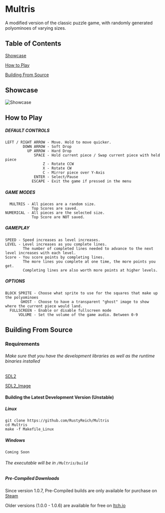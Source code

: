 # Multris
A modified version of the classic puzzle game, with randomly generated polyominoes of varying sizes.

## Table of Contents
[Showcase](#Showcase)

[How to Play](#How_to_Play)

[Building From Source](#Building_From_Source)

<a name="Showcase"/>

## Showcase
![Showcase](https://img.itch.zone/aW1nLzY4OTU1NjcuZ2lm/original/%2B9z%2FOo.gif)

<a name="How_to_Play"/>

## How to Play

##### DEFAULT CONTROLS
```
LEFT / RIGHT ARROW - Move. Hold to move quicker.
        DOWN ARROW - Soft Drop
          UP ARROW - Hard Drop
             SPACE - Hold current piece / Swap current piece with held piece
                 Z - Rotate CCW
                 X - Rotate CW
                 C - Mirror piece over Y-Axis
             ENTER - Select/Pause
            ESCAPE - Exit the game if pressed in the menu
``` 
##### GAME MODES
```
  MULTRIS - All pieces are a random size. 
            Top Scores are saved.
NUMERICAL - All pieces are the selected size.
            Top Score are NOT saved.
```           
##### GAMEPLAY
```
SPEED - Speed increases as level increases.
LEVEL - Level increases as you complete lines.
        The number of completed lines needed to advance to the next level increases with each level.
Score - You score points by completing lines.
        The more lines you complete at one time, the more points you get.
        Completing lines are also worth more points at higher levels.
```
##### OPTIONS
```
BLOCK SPRITE - Choose what sprite to use for the squares that make up the polyominoes
       GHOST - Choose to have a transparent "ghost" image to show where the current piece would land.
  FULLSCREEN - Enable or disable fullscreen mode
      VOLUME - Set the volume of the game audio. Between 0-9
```

<a name="Building_From_Source"/>

## Building From Source

### Requirements

###### Make sure that you have the development libraries as well as the runtime binaries installed

[SDL2](https://www.libsdl.org/download-2.0.php)

[SDL2_Image](https://www.libsdl.org/projects/SDL_image/)


#### Building the Latest Development Version (Unstable)

##### Linux

```
git clone https://github.com/RustyReich/Multris
cd Multris
make -f Makefile_Linux
```

##### Windows
`Coming Soon`

###### The executable will be in `/Multris/build`

##### Pre-Compiled Downloads
Since version 1.0.7, Pre-Compiled builds are only available for purchase on [Steam](https://store.steampowered.com/app/1768350/Multris/)

Older versions (1.0.0 - 1.0.6) are available for free on [Itch.io](https://rustymonster.itch.io/multris)
